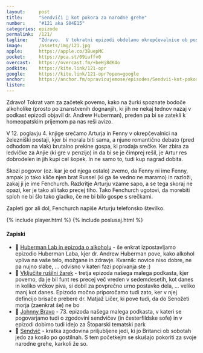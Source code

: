 ```yaml
---
layout: 	post
title:  	"Sendviči 🥪 kot pokora za narodne grehe"
number: 	"#121 aka S04E15"
categories:	epizode
permalink:	/121/
tagline: 	"Zdravo.  V tokratni epizodi obdelamo okrepčevalnice ob postajah, sendviče, srečke, Fenny, ki ji v resnci ime Fenchurch in povemo, da Artur dobi ... kvarnik: telefonsko številko."
image:		/assets/img/121.jpg
apple:		https://apple.co/3BuepMC
pocket:		https://pca.st/09iuffv0
overcast:	https://overcast.fm/+beHj8dK4o
podkite:	https://kite.link/121-opr
google:		https://kite.link/121-opr?open=google
anchor:		https://anchor.fm/opravicujemose/episodes/Sendvii-kot-pokora-za-narodne-grehe-e1o19hg
listen:		
---
```


Zdravo! Tokrat vam za začetek povemo, kako na žurki spoznate bodoče alkoholike (prosto po znanstvenih dognanjih, ki jih ne nekaj tednov nazaj v podkast epizodi objavil dr. Andrew Huberman), preden pa bi se zatekli k homeopatskim prijemom pa nas reši avizo. 

V 12. poglavju 4. knjige srečamo Arturja in Fenny v okrepčevalnici na železniški postaji, kjer bi morala biti sama, a njuno romantično debato (pred odhodom na vlak) brutalno prekine gospa, ki prodaja srečke. Ker zbira za ledvičke za Anjie (ki gre v penzijo) in da bi se je čimprej rešil, je Artur res dobrodelen in jih kupi cel šopek. In ne samo to, tudi kup nagrad dobita. 

Skozi pogovor (oz. kar je od njega ostalo) zvemo, da Fenny ni ime Fenny, ampak jo tako kliče njen brat Russel (ki ga še vedno ne maramo) in razloži, zakaj ji je ime Fenchurch. Razkritje Arturju vzame sapo, a se tega skoraj ne opazi, ker je tako ali tako precej tiho. Tako Fenchurch ugotovi, da morebiti sploh ne bi šlo tako gladko, če ne bi bilo gospe s srečkami. 

Zapleti gor ali dol, Fenchurch napiše Arturju telefonsko številko. 

{% include player.html %}
{% include poslusaj.html %}

<!--break-->

#### Zapiski

- 🍷 [Huberman Lab in epizoda o alkoholu](https://hubermanlab.com/what-alcohol-does-to-your-body-brain-health/) - še enkrat izpostavljamo epizodio Huberman Laba, kjer dr. Andrew Huberman pove, kako alkohol vpliva na vaše telo, možgane in zdravje. Kvarnik: novice niso dobre, ne pa nujno slabe, ... odvisno v kateri fazi popivanja ste :) 
- 🔦 [Vključite rušilni žarek](https://opravicujemo.se/003/) - tretja epizoda našega malega podkasta, kjer povemo, da je bil funt res precej več vreden v sedemdesetih, kot danes in koliko vrčkov piva, si dobil za povprečno urno postavko dela, ... veliko manj kot danes. Epizodo močno priporočamo tudi zato, ker v njej defincijo brisače prebere dr. Matjaž Ličer, ki pove tudi, da do Senožeti morja (zaenkrat še) ne bo
- 🎡 [Johnny Bravo](https://opravicujemo.se/073/) - 73. epizoda našega malega podkasta, v kateri se pogovarjamo tudi o zgodovini sendvičev (in česterfildske sofe) in v epizodi dobimo tudi idejo za Štoparski tematski park
- 🥪 [Sendvič](https://en.wikipedia.org/wiki/Sandwich) - kratka zgodovina priljubljene jedi, ki jo Britanci ob sobotah jedo za kosilo po gostilnah. S tem početkejm se skušajo pokoriti za svoje narodne grehe, karkoli že so. 